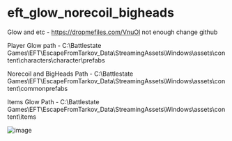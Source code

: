 # eft_glow_norecoil_bigheads

Glow and etc  - https://dropmefiles.com/VnuOl 
not enough change github 

Player Glow path -  C:\Battlestate Games\EFT\EscapeFromTarkov_Data\StreamingAssets\Windows\assets\content\characters\character\prefabs


Norecoil and BigHeads Path - C:\Battlestate Games\EFT\EscapeFromTarkov_Data\StreamingAssets\Windows\assets\content\commonprefabs


Items Glow Path - C:\Battlestate Games\EFT\EscapeFromTarkov_Data\StreamingAssets\Windows\assets\content\items

![image](https://user-images.githubusercontent.com/57631903/226438006-5f5bf3ab-3fe3-47a8-ab9d-e7557dbc1161.png)
